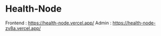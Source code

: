 ﻿# Health-Node
Frontend : https://health-node.vercel.app/
Admin : https://health-node-zv8a.vercel.app/

